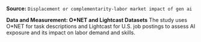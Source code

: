 **Source:** `Displacement or complementarity-labor market impact of gen ai`

**Data and Measurement: O*NET and Lightcast Datasets**
The study uses O*NET for task descriptions and Lightcast for U.S. job postings to assess AI exposure and its impact on labor demand and skills.
